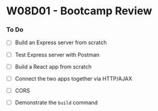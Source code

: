 # W08D01 - Bootcamp Review

### To Do
- [ ] Build an Express server from scratch
- [ ] Test Express server with Postman
- [ ] Build a React app from scratch
- [ ] Connect the two apps together via HTTP/AJAX
- [ ] CORS
- [ ] Demonstrate the `build` command





















